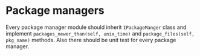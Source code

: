 # Package managers

Every package manager module should inherit `IPackageManger` class and implement `packages_newer_than(self, unix_time)` and `package_files(self, pkg_name)` methods. Also there should be unit test for every package manager.
